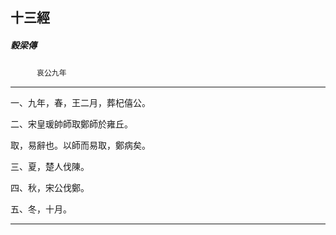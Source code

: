 

## 十三經

##### 穀梁傳
　　　`哀公九年`

* * *

一、九年，春，王二月，葬杞僖公。

二、宋皇瑗帥師取鄭師於雍丘。

取，易辭也。以師而易取，鄭病矣。

三、夏，楚人伐陳。

四、秋，宋公伐鄭。

五、冬，十月。

* * *

